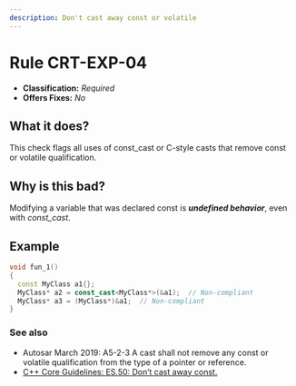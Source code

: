 ```yaml
---
description: Don't cast away const or volatile
---
```


# Rule CRT-EXP-04

* **Classification:** _Required_
* **Offers Fixes:** _No_

## What it does?

This check flags all uses of const\_cast or C-style casts that remove const or volatile qualification.

## Why is this bad?

Modifying a variable that was declared const is _**undefined behavior**_, even with _const\_cast_.

## Example

```cpp
void fun_1() 
{ 
  const MyClass a1{};
  MyClass* a2 = const_cast<MyClass*>(&a1);  // Non-compliant
  MyClass* a3 = (MyClass*)&a1;  // Non-compliant
}
```

### See also

* Autosar March 2019: A5-2-3 A cast shall not remove any const or volatile qualification from the type of a pointer or reference.
* [C++ Core Guidelines: ES.50: Don’t cast away const.](https://isocpp.github.io/CppCoreGuidelines/CppCoreGuidelines#Res-casts-const)
